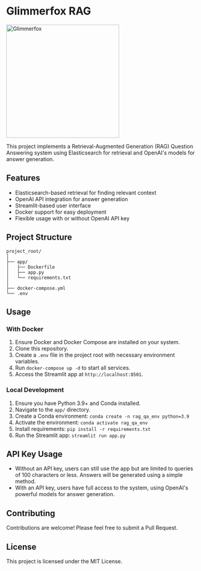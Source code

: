 # Glimmerfox RAG

<p align="left">
  <img src="https://raw.githubusercontent.com/bilozorov/glimmerfox-rag/main/glimmerfox.webp" alt="Glimmerfox" height="300">
</p>

This project implements a Retrieval-Augmented Generation (RAG) Question Answering system using Elasticsearch for retrieval and OpenAI's models for answer generation.

## Features

- Elasticsearch-based retrieval for finding relevant context
- OpenAI API integration for answer generation
- Streamlit-based user interface
- Docker support for easy deployment
- Flexible usage with or without OpenAI API key

## Project Structure

```
project_root/
│
├── app/
│   ├── Dockerfile
│   ├── app.py
│   └── requirements.txt
│
├── docker-compose.yml
└── .env
```

## Usage

### With Docker

1. Ensure Docker and Docker Compose are installed on your system.
2. Clone this repository.
3. Create a `.env` file in the project root with necessary environment variables.
4. Run `docker-compose up -d` to start all services.
5. Access the Streamlit app at `http://localhost:8501`.

### Local Development

1. Ensure you have Python 3.9+ and Conda installed.
2. Navigate to the `app/` directory.
3. Create a Conda environment: `conda create -n rag_qa_env python=3.9`
4. Activate the environment: `conda activate rag_qa_env`
5. Install requirements: `pip install -r requirements.txt`
6. Run the Streamlit app: `streamlit run app.py`

## API Key Usage

- Without an API key, users can still use the app but are limited to queries of 100 characters or less. Answers will be generated using a simple method.
- With an API key, users have full access to the system, using OpenAI's powerful models for answer generation.

## Contributing

Contributions are welcome! Please feel free to submit a Pull Request.

## License

This project is licensed under the MIT License.
